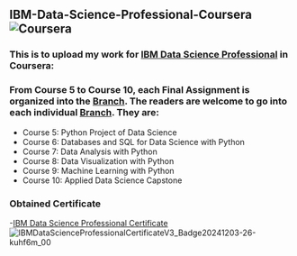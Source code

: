 ## IBM-Data-Science-Professional-Coursera![Coursera](https://img.shields.io/badge/Coursera-Certificate-blue)
### This is to upload my work for [IBM Data Science Professional](https://www.coursera.org/professional-certificates/ibm-data-science) in Coursera:

### From Course 5 to Course 10, each Final Assignment is organized into the <ins>Branch</ins>. The readers are welcome to go into each individual <ins>Branch</ins>. They are:
 - Course 5: Python Project of Data Science
 - Course 6: Databases and SQL for Data Science with Python
 - Course 7: Data Analysis with Python
 - Course 8: Data Visualization with Python
 - Course 9: Machine Learning with Python
 - Course 10: Applied Data Science Capstone

### Obtained Certificate
-[IBM Data Science Professional Certificate](https://www.coursera.org/professional-certificates/ibm-data-science) ![IBMDataScienceProfessionalCertificateV3_Badge20241203-26-kuhf6m_00](https://github.com/user-attachments/assets/6ebeb581-034e-4b0f-80c2-fc9926e751da)
